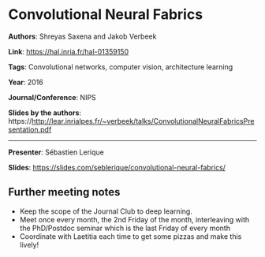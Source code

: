 # Convolutional Neural Fabrics

**Authors**: Shreyas Saxena and Jakob Verbeek

**Link**: https://hal.inria.fr/hal-01359150

**Tags**: Convolutional networks, computer vision, architecture learning

**Year**: 2016

**Journal/Conference**: NIPS

**Slides by the authors**: https://http://lear.inrialpes.fr/~verbeek/talks/ConvolutionalNeuralFabricsPresentation.pdf

---

**Presenter**: Sébastien Lerique

**Slides**: https://slides.com/seblerique/convolutional-neural-fabrics/

## Further meeting notes

* Keep the scope of the Journal Club to deep learning.
* Meet once every month, the 2nd Friday of the month, interleaving with the PhD/Postdoc seminar which is the last Friday of every month
* Coordinate with Laetitia each time to get some pizzas and make this lively!
